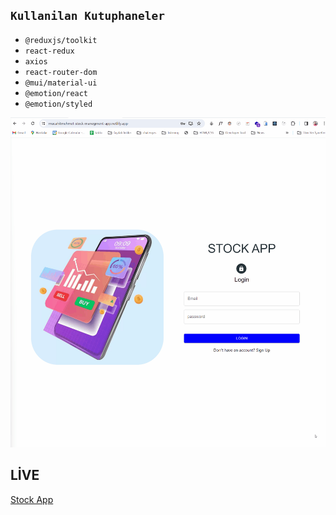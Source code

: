 ## `Kullanilan Kutuphaneler`

- `@reduxjs/toolkit`
- `react-redux`
- `axios`
- `react-router-dom`
- `@mui/material-ui`
- `@emotion/react`
- `@emotion/styled`

![Stock App](stockapp.gif)

## LİVE

[Stock App](https://mucahitmehmet-stock-manegment-app.netlify.app/)

